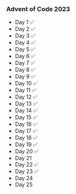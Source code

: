 ### Advent of Code 2023

- Day 1  ✅
- Day 2  ✅
- Day 3  ✅
- Day 4  ✅
- Day 5  ✅
- Day 6  ✅
- Day 7  ✅
- Day 8  ✅
- Day 9  ✅
- Day 10 ✅
- Day 11 ✅
- Day 12 ✅
- Day 13 ✅
- Day 14 ✅
- Day 15 ✅
- Day 16 ✅
- Day 17 ✅
- Day 18 ✅
- Day 19 ✅
- Day 20 ✅
- Day 21
- Day 22 ✅
- Day 23 ✅
- Day 24
- Day 25